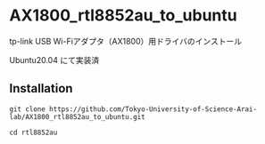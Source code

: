 # AX1800_rtl8852au_to_ubuntu
tp-link USB Wi-Fiアダプタ（AX1800）用ドライバのインストール

Ubuntu20.04 にて実装済

## Installation
```
git clone https://github.com/Tokyo-University-of-Science-Arai-lab/AX1800_rtl8852au_to_ubuntu.git
```
```
cd rtl8852au
```


